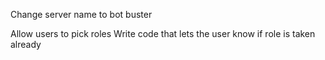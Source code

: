 Change server name to bot buster

Allow users to pick roles
Write code that lets the user know if role is taken already
